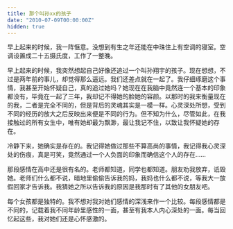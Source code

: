 ```yaml
---
title: 那个叫孙xx的孩子
date: "2010-07-09T00:00:00Z"
hidden: true
---
```

早上起来的时候，我一阵惬意。没想到有生之年还能在中珠住上有空调的寝室。空调设置成二十五摄氏度，工作了一整晚。

早上起来的时候，我突然想起自己好像还追过一个叫孙翔宇的孩子。现在想想，不过是两年前的事儿，却觉得那么遥远。我们还差点就在一起了。我仔细琢磨这个事情，我甚至开始怀疑自己，真的追过她吗？她现在在我脑中竟然连一个基本的印象都没有，毕竟在一起了三年，我却记不得她的脸她的容颜。以那时的我来衡量现在的我，二者是完全不同的，但是背后的灵魂其实是一模一样。心灵深处所想，受到不同的经历的放大之后反映出来便是不同的行为。但不知为什么，尽管如此，在我接触过的所有女生中，唯有她却最为飘渺，最让我记不住，以致让我怀疑她的存在。

冷静下来，她确实是存在的。我记得她做过那些不算高尚的事情，我记得我心灵深处的伤痕，真是可笑，竟然通过一个人负面的印象而确信这个人的存在……

那段感情在高中还是很有名的。老师都知道，同学也都知道。朋友劝我放弃，诋毁她。老师们什么都不说，暗地里偷偷告诉我的妈，我妈也什么都不说，等我大一放假回家才告诉我。我猜她之所以告诉我的原因是我那时有了其他的女朋友吧。

每个女孩都是独特的。我不想对我对她们感情的深浅来作一个比较。每段感情都是不同的，记载着我不同年龄里感性的一面，甚至有我本人内心深处的一面。每当回忆起这些，我对她们还是心怀感激的。